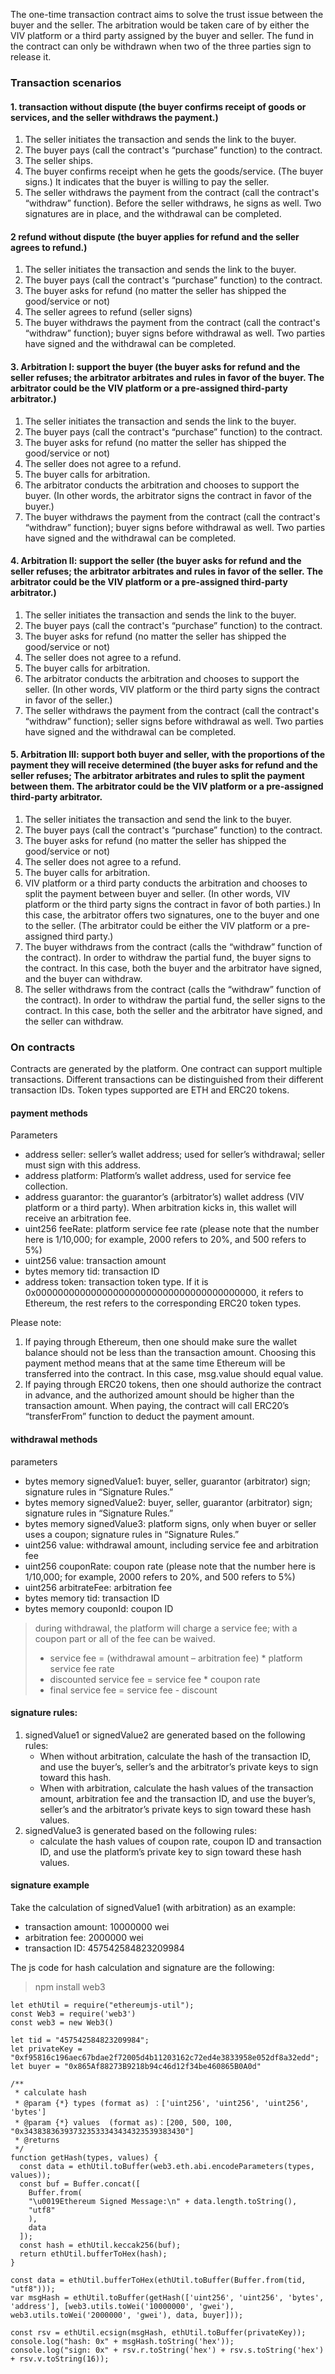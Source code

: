 The one-time transaction contract aims to solve the trust issue between the buyer and the seller. 
The arbitration would be taken care of by either the VIV platform or a third party assigned by the buyer and seller.
The fund in the contract can only be withdrawn when two of the three parties sign to release it.

### Transaction scenarios

#### 1. transaction without dispute (the buyer confirms receipt of goods or services, and the seller withdraws the payment.)
1) The seller initiates the transaction and sends the link to the buyer.
2) The buyer pays (call the contract's “purchase” function) to the contract.
3) The seller ships.
4) The buyer confirms receipt when he gets the goods/service. (The buyer signs.) It indicates that the buyer is willing to pay the seller.
5) The seller withdraws the payment from the contract (call the contract's “withdraw” function). Before the seller withdraws, he signs as well. Two signatures are in place, and the withdrawal can be completed.

#### 2 refund without dispute (the buyer applies for refund and the seller agrees to refund.)
1) The seller initiates the transaction and sends the link to the buyer.
2) The buyer pays (call the contract's “purchase” function) to the contract.
3) The buyer asks for refund (no matter the seller has shipped the good/service or not)
4) The seller agrees to refund (seller signs)
5) The buyer withdraws the payment from the contract (call the contract's “withdraw” function); buyer signs before withdrawal as well. Two parties have signed and the withdrawal can be completed.

#### 3. Arbitration I: support the buyer (the buyer asks for refund and the seller refuses; the arbitrator arbitrates and rules in favor of the buyer. The arbitrator could be the VIV platform or a pre-assigned third-party arbitrator.)
1) The seller initiates the transaction and sends the link to the buyer.
2) The buyer pays (call the contract's “purchase” function) to the contract.
3) The buyer asks for refund (no matter the seller has shipped the good/service or not)
4) The seller does not agree to a refund.
5) The buyer calls for arbitration.
6) The arbitrator conducts the arbitration and chooses to support the buyer. (In other words, the arbitrator signs the contract in favor of the buyer.)
7) The buyer withdraws the payment from the contract (call the contract's “withdraw” function); buyer signs before withdrawal as well. Two parties have signed and the withdrawal can be completed.

#### 4. Arbitration II: support the seller (the buyer asks for refund and the seller refuses; the arbitrator arbitrates and rules in favor of the seller. The arbitrator could be the VIV platform or a pre-assigned third-party arbitrator.)
1) The seller initiates the transaction and sends the link to the buyer.
2) The buyer pays (call the contract's “purchase” function) to the contract.
3) The buyer asks for refund (no matter the seller has shipped the good/service or not)
4) The seller does not agree to a refund.
5) The buyer calls for arbitration.
6) The arbitrator conducts the arbitration and chooses to support the seller. (In other words, VIV platform or the third party signs the contract in favor of the seller.)
7) The seller withdraws the payment from the contract (call the contract's “withdraw” function); seller signs before withdrawal as well. Two parties have signed and the withdrawal can be completed.

#### 5. Arbitration III: support both buyer and seller, with the proportions of the payment they will receive determined (the buyer asks for refund and the seller refuses; The arbitrator arbitrates and rules to split the payment between them. The arbitrator could be the VIV platform or a pre-assigned third-party arbitrator.
1) The seller initiates the transaction and send the link to the buyer.
2) The buyer pays (call the contract's “purchase” function) to the contract.
3) The buyer asks for refund (no matter the seller has shipped the good/service or not)
4) The seller does not agree to a refund.
5) The buyer calls for arbitration.
6) VIV platform or a third party conducts the arbitration and chooses to split the payment between buyer and seller. (In other words, VIV platform or the third party signs the contract in favor of both parties.) In this case, the arbitrator offers two signatures, one to the buyer and one to the seller. (The arbitrator could be either the VIV platform or a pre-assigned third party.)
7) The buyer withdraws from the contract (calls the “withdraw” function of the contract). In order to withdraw the partial fund, the buyer signs to the contract. In this case, both the buyer and the arbitrator have signed, and the buyer can withdraw.
8) The seller withdraws from the contract (calls the “withdraw” function of the contract). In order to withdraw the partial fund, the seller signs to the contract. In this case, both the seller and the arbitrator have signed, and the seller can withdraw.


### On contracts

Contracts are generated by the platform. One contract can support multiple transactions. Different transactions can be distinguished from their different transaction IDs. Token types supported are ETH and ERC20 tokens.

#### payment methods
Parameters
- address seller: seller’s wallet address; used for seller’s withdrawal; seller must sign with this address.
- address platform: Platform’s wallet address, used for service fee collection.
- address guarantor: the guarantor’s (arbitrator’s) wallet address (VIV platform or a third party). When arbitration kicks in, this wallet will receive an arbitration fee.
- uint256 feeRate: platform service fee rate (please note that the number here is 1/10,000; for example, 2000 refers to 20%, and 500 refers to 5%)
- uint256 value: transaction amount
- bytes memory tid: transaction ID
- address token: transaction token type. If it is 0x0000000000000000000000000000000000000000, it refers to Ethereum, the rest refers to the corresponding ERC20 token types.

Please note:
1) If paying through Ethereum, then one should make sure the wallet balance should not be less than the transaction amount. Choosing this payment method means that at the same time Ethereum will be transferred into the contract. In this case, msg.value should equal value.
2) If paying through ERC20 tokens, then one should authorize the contract in advance, and the authorized amount should be higher than the transaction amount. When paying, the contract will call ERC20’s “transferFrom” function to deduct the payment amount.

#### withdrawal methods
parameters
- bytes memory signedValue1: buyer, seller, guarantor (arbitrator) sign; signature rules in “Signature Rules.”
- bytes memory signedValue2: buyer, seller, guarantor (arbitrator) sign; signature rules in “Signature Rules.”
- bytes memory signedValue3: platform signs, only when buyer or seller uses a coupon; signature rules in “Signature Rules.”
- uint256 value: withdrawal amount, including service fee and arbitration fee
- uint256 couponRate: coupon rate (please note that the number here is 1/10,000; for example, 2000 refers to 20%, and 500 refers to 5%)
- uint256 arbitrateFee: arbitration fee
- bytes memory tid: transaction ID
- bytes memory couponId: coupon ID

> during withdrawal, the platform will charge a service fee; with a coupon part or all of the fee can be waived.
> - service fee = (withdrawal amount – arbitration fee) * platform service fee rate
> - discounted service fee = service fee * coupon rate
> - final service fee = service fee - discount

#### signature rules:
1) signedValue1 or signedValue2 are generated based on the following rules:
   - When without arbitration, calculate the hash of the transaction ID, and use the buyer’s, seller’s and the arbitrator’s private keys to sign toward this hash.
   - When with arbitration, calculate the hash values of the transaction amount, arbitration fee and the transaction ID, and use the buyer’s, seller’s and the arbitrator’s private keys to sign toward these hash values.
2) signedValue3 is generated based on the following rules:
   - calculate the hash values of coupon rate, coupon ID and transaction ID, and use the platform’s private key to sign toward these hash values.

#### signature example

Take the calculation of signedValue1 (with arbitration) as an example:
- transaction amount: 10000000 wei
- arbitration fee: 2000000 wei
- transaction ID: 457542584823209984

The js code for hash calculation and signature are the following:
> npm install web3
```
let ethUtil = require("ethereumjs-util");
const Web3 = require('web3')
const web3 = new Web3()

let tid = "457542584823209984";
let privateKey = "0xf95816c196aec67bdae2f72005d4b11203162c72ed4e3833958e052df8a32edd";
let buyer = "0x865Af88273B9218b94c46d12f34be460865B0A0d"

/**
 * calculate hash
 * @param {*} types (format as) ：['uint256', 'uint256', 'uint256', 'bytes']
 * @param {*} values  (format as)：[200, 500, 100, "0x343838363937323533343434323539383430"] 
 * @returns 
 */
function getHash(types, values) {
  const data = ethUtil.toBuffer(web3.eth.abi.encodeParameters(types, values));
  const buf = Buffer.concat([
    Buffer.from(
    "\u0019Ethereum Signed Message:\n" + data.length.toString(),
    "utf8"
    ),
    data
  ]);
  const hash = ethUtil.keccak256(buf);
  return ethUtil.bufferToHex(hash);
}

const data = ethUtil.bufferToHex(ethUtil.toBuffer(Buffer.from(tid, "utf8")));
var msgHash = ethUtil.toBuffer(getHash(['uint256', 'uint256', 'bytes', 'address'], [web3.utils.toWei('10000000', 'gwei'), web3.utils.toWei('2000000', 'gwei'), data, buyer]));

const rsv = ethUtil.ecsign(msgHash, ethUtil.toBuffer(privateKey));
console.log("hash: 0x" + msgHash.toString('hex'));
console.log("sign: 0x" + rsv.r.toString('hex') + rsv.s.toString('hex') + rsv.v.toString(16));
```
